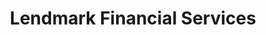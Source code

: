 ---
title: "Lendmark Financial Services"
url: /garfield-heights/lendmark-financial-services/
shop: pawnbroker
---